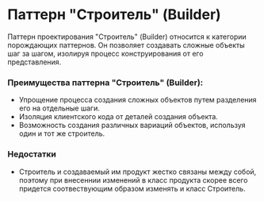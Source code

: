 # Паттерн "Строитель" (Builder)
Паттерн проектирования "Строитель" (Builder) относится к категории порождающих паттернов. Он позволяет создавать сложные объекты шаг за шагом, изолируя процесс конструирования от его представления.
### Преимущества паттерна "Строитель" (Builder):
- Упрощение процесса создания сложных объектов путем разделения его на отдельные шаги.
- Изоляция клиентского кода от деталей создания объекта.
- Возможность создания различных вариаций объектов, используя один и тот же строитель.
### Недостатки
- Строитель и создаваемый им продукт жестко связаны между собой, поэтому при внесеннии изменений в класс продукта скорее всего придется соотвествующим образом изменять и класс Строитель.
